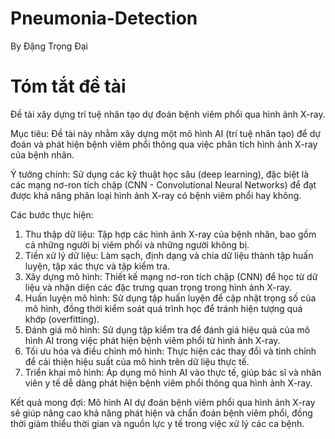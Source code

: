 # Pneumonia-Detection

By Đặng Trọng Đại

# Tóm tắt đề tài

Đề tài xây dựng trí tuệ nhân tạo dự đoán bệnh viêm phổi qua hình ảnh X-ray.

Mục tiêu: Đề tài này nhằm xây dựng một mô hình AI (trí tuệ nhân tạo) để dự đoán và phát hiện bệnh viêm phổi thông qua việc phân tích hình ảnh X-ray của bệnh nhân.

Ý tưởng chính: Sử dụng các kỹ thuật học sâu (deep learning), đặc biệt là các mạng nơ-ron tích chập (CNN - Convolutional Neural Networks) để đạt được khả năng phân loại hình ảnh X-ray có bệnh viêm phổi hay không.

Các bước thực hiện:
1.	Thu thập dữ liệu: Tập hợp các hình ảnh X-ray của bệnh nhân, bao gồm cả những người bị viêm phổi và những người không bị.
2.	Tiền xử lý dữ liệu: Làm sạch, định dạng và chia dữ liệu thành tập huấn luyện, tập xác thực và tập kiểm tra.
3.	Xây dựng mô hình: Thiết kế mạng nơ-ron tích chập (CNN) để học từ dữ liệu và nhận diện các đặc trưng quan trọng trong hình ảnh X-ray.
4.	Huấn luyện mô hình: Sử dụng tập huấn luyện để cập nhật trọng số của mô hình, đồng thời kiểm soát quá trình học để tránh hiện tượng quá khớp (overfitting).
5.	Đánh giá mô hình: Sử dụng tập kiểm tra để đánh giá hiệu quả của mô hình AI trong việc phát hiện bệnh viêm phổi từ hình ảnh X-ray.
6.	Tối ưu hóa và điều chỉnh mô hình: Thực hiện các thay đổi và tinh chỉnh để cải thiện hiệu suất của mô hình trên dữ liệu thực tế.
7.	Triển khai mô hình: Áp dụng mô hình AI vào thực tế, giúp bác sĩ và nhân viên y tế dễ dàng phát hiện bệnh viêm phổi thông qua hình ảnh X-ray.

Kết quả mong đợi: Mô hình AI dự đoán bệnh viêm phổi qua hình ảnh X-ray sẽ giúp nâng cao khả năng phát hiện và chẩn đoán bệnh viêm phổi, đồng thời giảm thiểu thời gian và nguồn lực y tế trong việc xử lý các ca bệnh.
